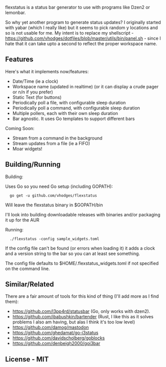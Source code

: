 flexstatus is a status bar generator to use with programs like Dzen2 or lemonbar.

So why yet another program to generate status updates? I originally started with yabar (which I really like) but it seems to pick random y locations and so is not usable for me. My intent is to replace my shellscript - https://github.com/vhodges/dotfiles/blob/master/utils/bin/panel.sh - since I hate that it can take upto a second to reflect the proper workspace name.

## Features

Here's what it implements now/features:

* Date/Time (ie a clock)
* Workspace name (updated in realtime) (or it can display a crude pager or n/n if you prefer)
* Static Text (for buttons)
* Periodically poll a file, with configurable sleep duration
* Periodically poll a command, with configurable sleep duration
* Multiple pollers, each with their own sleep duration
* Bar agnostic. It uses Go templates to support different bars

Coming Soon:

* Stream from a command in the background
* Stream updates from a file (ie a FIFO)
* Moar widgets!

## Building/Running

Building:

Uses Go so you need Go setup (including GOPATH):

```
  go get -u github.com/vhodges/flexstatus
```

Will leave the flexstatus binary in $GOPATH/bin

I'll look into building downloadable releases with binaries and/or packaging it up for the AUR

Running:

```
  ./flexstatus -config sample_widgets.toml
```

If the config file can't be found (or errors when loading it) it
adds a clock and a version string to the bar so you can at least
see something.

The config file defaults to $HOME/.flexstatus_widgets.toml if not
specified on the command line.

## Similar/Related

There are a fair amount of tools for this kind of thing (I'll add more as I find them):

* https://github.com/l3pp4rd/statusbar    (Go, only works with dzen2).
* https://github.com/ibabushkin/bartender (Rust, I like this as it solves problems I also am having, but alas I think it's too low level)
* https://github.com/damog/mastodon
* https://github.com/ghedamat/go-i3status
* https://github.com/davidscholberg/goblocks 
* https://github.com/denbeigh2000/goi3bar


## License - MIT
